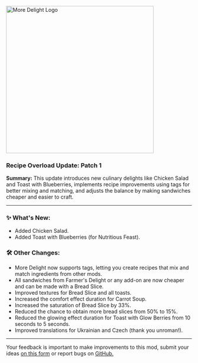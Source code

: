 <p align="left"><img src="https://cdn.modrinth.com/data/znHQQtuU/images/69377ff53f97891530ffc2e042c5c8f41693e1db.png" alt="More Delight Logo" width="400">

<h3>Recipe Overload Update: Patch 1</h3>
<p><b>Summary:</b> This update introduces new culinary delights like Chicken Salad and Toast with Blueberries, implements recipe improvements using tags for better mixing and matching, and adjusts the balance by making sandwiches cheaper and easier to craft.</p>
<hr/>

<h3>✨ What's New:</h2>
<ul>
  <li>Added Chicken Salad.</li>
  <li>Added Toast with Blueberries (for Nutritious Feast).</li>
</ul>

<h3>🛠️ Other Changes:</h3>
<ul>
  <li>More Delight now supports tags, letting you create recipes that mix and match ingredients from other mods.</li>
  <li>All sandwiches from Farmer's Delight or any add-on are now cheaper and can be made with a Bread Slice.</li>
  <li>Improved textures for Bread Slice and all toasts.</li>
  <li>Increased the comfort effect duration for Carrot Soup.</li>
  <li>Increased the saturation of Bread Slice by 33%.</li>
  <li>Reduced the chance to obtain more bread slices from 50% to 15%.</li>
  <li>Reduced the glowing effect duration for Toast with Glow Berries from 10 seconds to 5 seconds.</li>
  <li>Improved translations for Ukrainian and Czech (thank you unroman!).</li>
</ul>
<hr/>

<p>Your feedback is important to make improvements to this mod, submit your ideas <a href="https://forms.gle/jFshSk3QeH6pqM9E6">on this form</a> or report bugs on <a href="https://github.com/axperty/moredelight-fabric/issues">GitHub.</a></p>
